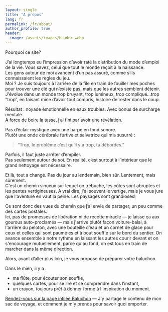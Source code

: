 ```yaml
---
layout: single
title: "A propos"
lang: fr
permalink: /fr/about/
author_profile: true
header:
  image: /assets/images/header.webp
---
```


Pourquoi ce site?

J’ai longtemps eu l’impression d’avoir raté la distribution du mode d’emploi de la vie. Vous savez, celui que tout le monde reçoit à la naissance.<br />
Les gens autour de moi avancent d’un pas assuré, comme s’ils connaissaient les règles du jeu. <br /> 
Moi ? Je suis toujours à l’arrière de la file en train de fouiller mes poches pour trouver une clé qui n’existe pas, mais que les autres semblent détenir. J'évolue dans un monde trop bruyant, trop lumineux, trop compliqué…trop “trop”, en faisant mine d’avoir tout compris, histoire de rester dans le coup.

Résultat : noyade émotionnelle en eaux troubles. Avec bonus de surcharge mentale.<br />
A force de boire la tasse, j’ai fini par avoir une révélation.

Pas d’éclair mystique avec une harpe en fond sonore.<br />
Plutôt une onde cérébrale furtive et salvatrice qui m’a susurré :<br />
> “Trop, le problème c’est qu’il y a trop, tu débordes.”

Parfois, il faut juste arrêter d’empiler.<br />
Pas seulement autour de soi. En réalité, c’est surtout à l’intérieur que le grand nettoyage est nécessaire.

Et là, tout a changé. 
Pas du jour au lendemain, bien sûr. Lentement, mais sûrement.<br />
C'est un chemin sinueux sur lequel on trébuche, les côtes sont abruptes et les pentes vertigineuses. A vrai dire, j'ai souvent le vertige, mais je vous jure que l'aventure en vaut la peine. Les paysages sont grandioses!

Ce sont donc des vues du chemin que j’ai envie de partager, un peu comme des cartes postales.<br />
Ici, pas de promesses de libération ni de recette miracle — je laisse ça aux gourous auto-proclamés — mais j'arrive plutôt façon voiture-balai, à l'arrière du peloton, avec une bouteille d’eau et un cornet de glace pour ceux et celles qui sont paumé·es et à bout souffle sur le bord du sentier. On avance ensemble à notre rythme en laissant les autres courir devant et on s'encourage mutuellement, parce qu'au fond, on est tous en train de marcher dans la même direction.

Alors, avant d’aller plus loin, je vous propose de préparer votre baluchon.

Dans le mien, il y a :
- ma flûte, pour écouter son souffle,
- quelques cartes, pour se lire et se comprendre dans l’instant,
- un crayon, toujours prêt à donner forme à l'inspiration du moment.

[Rendez-vous sur la page intilée Baluchon](/fr/baluchon/) — J'y partage le contenu de mon sac de voyage, et comment je m'y prends pour savoir quoi emporter.

